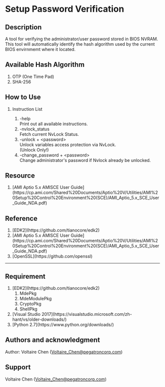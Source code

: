 # Setup Password Verification

## Description
  A tool for verifying the administrator/user password stored in BIOS NVRAM. <br>
  This tool will automatically identify the hash algorithm used by the current BIOS envirnmemt where it located.


## Available Hash Algorithm
<ol>
	<li> OTP (One Time Pad) </li>
	<li> SHA-256 </li>
</ol>


## How to Use
<ol>
	<li>Instruction List</li>
		<ol>
			<li> -help <br>
				  Print out all available instructions.
			</li>
			<li> -nvlock_status <br>
				   Fetch current NvLock Status.
			</li>
			<li> -unlock + &lt;password&gt; <br>
					 Unlock variables access protection via NvLock. <br>
					 (Unlock Only!)
			</li>
			<li> -change_password + &lt;password&gt; <br>
			     Change administrator's password if Nvlock already be unlocked. <br>
			</li>
		</ol>
</ol>

## Resource
<ol>
	<li> [AMI Aptio 5.x	AMISCE User Guide](https://cp.ami.com/Shared%20Documents/Aptio%20V/Utilities/AMI%20Setup%20Control%20Environment%20(SCE)/AMI_Aptio_5.x_SCE_User_Guide_NDA.pdf) </li>
</ol>

## Reference
<ol>
	<li> [EDK2](https://github.com/tianocore/edk2) </li>
	<li> [AMI Aptio 5.x	AMISCE User Guide](https://cp.ami.com/Shared%20Documents/Aptio%20V/Utilities/AMI%20Setup%20Control%20Environment%20(SCE)/AMI_Aptio_5.x_SCE_User_Guide_NDA.pdf) </li>
	<li> [OpenSSL](https://github.com/openssl) </li>
</ol>

***

## Requirement
<ol>
	<li> [EDK2](https://github.com/tianocore/edk2)
		<ol>
			<li> MdePkg </li>
			<li> MdeModulePkg </li>
			<li> CryptoPkg </li>
			<li> ShellPkg</li>
		</ol>
	</li>
	<li> [Visual Studio 2017](https://visualstudio.microsoft.com/zh-hant/vs/older-downloads/) </li>
	<li> [Python 2.7](https://www.python.org/downloads/)</li>
</ol>

## Authors and acknowledgment
Author: Voltaire Chen (Voltaire_Chen@pegatroncorp.com)

## Support
Voltaire Chen (Voltaire_Chen@pegatroncorp.com)